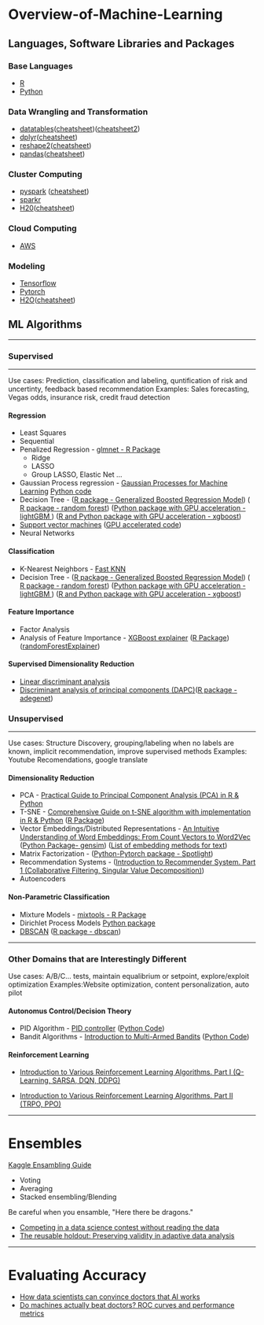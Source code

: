 # Overview-of-Machine-Learning

## Languages, Software Libraries and Packages 
### Base Languages
* [R](https://www.r-project.org)
* [Python](https://www.python.org)

### Data Wrangling and Transformation
* [datatables](https://github.com/Rdatatable/data.table/wiki/Getting-started)([cheatsheet](http://datacamp-community.s3.amazonaws.com/6fdf799f-76ba-45b1-b8d8-39c4d4211c31))([cheatsheet2](https://s3.amazonaws.com/assets.datacamp.com/img/blog/data+table+cheat+sheet.pdf))
* [dplyr](http://dplyr.tidyverse.org)([cheatsheet](https://www.rstudio.com/wp-content/uploads/2015/02/data-wrangling-cheatsheet.pdf))
* [reshape2](https://cran.r-project.org/web/packages/reshape2/reshape2.pdf)([cheatsheet](http://rstudio-pubs-static.s3.amazonaws.com/14391_c58a54d88eac4dfbb80d8e07bcf92194.html))
* [pandas](https://pandas.pydata.org)([cheatsheet](https://github.com/pandas-dev/pandas/blob/master/doc/cheatsheet/Pandas_Cheat_Sheet.pdf))

### Cluster Computing
* [pyspark](https://spark.apache.org/docs/0.9.0/python-programming-guide.html) ([cheatsheet](https://s3.amazonaws.com/assets.datacamp.com/blog_assets/PySpark_Cheat_Sheet_Python.pdf))
* [sparkr](https://spark.apache.org/docs/latest/sparkr.html)
* [H20](https://www.h2o.ai)([cheatsheet](https://github.com/jtelleria/H2O-Cheatsheet/blob/master/h2o.pdf))

### Cloud Computing
* [AWS](https://aws.amazon.com)

### Modeling
* [Tensorflow](https://www.tensorflow.org)
* [Pytorch](http://pytorch.org)
* [H2O](https://www.h2o.ai)([cheatsheet](https://github.com/jtelleria/H2O-Cheatsheet/blob/master/h2o.pdf))

## ML Algorithms
--------
### Supervised
--------
Use cases: Prediction, classification and labeling, quntification of risk and uncertinty, feedback based recommendation
Examples: Sales forecasting, Vegas odds, insurance risk, credit fraud detection

#### Regression
* Least Squares
* Sequential
* Penalized Regression - [glmnet - R Package](https://cran.r-project.org/web/packages/glmnet/glmnet.pdf)
   * Ridge
   * LASSO
   * Group LASSO, Elastic Net ...
* Gaussian Process regression - [Gaussian Processes for Machine Learning](http://www.gaussianprocess.org/gpml/chapters/RW.pdf) [Python code](http://scikit-learn.org/stable/modules/gaussian_process.html)
* Decision Tree - ([R package - Generalized Boosted Regression Model](https://cran.r-project.org/web/packages/gbm/gbm.pdf)) ([ R package - random forest](https://cran.r-project.org/web/packages/randomForest/randomForest.pdf)) ([Python package with GPU acceleration - lightGBM ](http://lightgbm.readthedocs.io/en/latest/)) ([R and Python package with GPU acceleration - xgboost](http://xgboost.readthedocs.io/en/latest/))
* [Support vector machines](https://en.wikipedia.org/wiki/Support_vector_machine) ([GPU accelerated code](https://github.com/zeyiwen/thundersvm))
* Neural Networks 
#### Classification
* K-Nearest Neighbors - [Fast KNN](https://cran.r-project.org/web/packages/FNN/FNN.pdf)
* Decision Tree - ([R package - Generalized Boosted Regression Model](https://cran.r-project.org/web/packages/gbm/gbm.pdf)) ([ R package - random forest](https://cran.r-project.org/web/packages/randomForest/randomForest.pdf)) ([Python package with GPU acceleration - lightGBM ](http://lightgbm.readthedocs.io/en/latest/)) ([R and Python package with GPU acceleration - xgboost](http://xgboost.readthedocs.io/en/latest/))

#### Feature Importance
* Factor Analysis
* Analysis of Feature Importance - [XGBoost explainer](https://medium.com/applied-data-science/new-r-package-the-xgboost-explainer-51dd7d1aa211) ([R Package](https://github.com/AppliedDataSciencePartners/xgboostExplainer)) ([randomForestExplainer](https://cran.r-project.org/web/packages/randomForestExplainer/randomForestExplainer.pdf))


#### Supervised Dimensionality Reduction
* [Linear discriminant analysis](https://en.wikipedia.org/wiki/Linear_discriminant_analysis)
* [Discriminant analysis of principal components (DAPC)](https://grunwaldlab.github.io/Population_Genetics_in_R/DAPC.html)([R package - adegenet](http://adegenet.r-forge.r-project.org))

### Unsupervised
--------
Use cases: Structure Discovery, grouping/labeling when no labels are known, implicit recommendation, improve supervised methods
Examples: Youtube Recomendations, google translate 

#### Dimensionality Reduction
* PCA - [Practical Guide to Principal Component Analysis (PCA) in R & Python](https://www.analyticsvidhya.com/blog/2016/03/practical-guide-principal-component-analysis-python/)
* T-SNE - [Comprehensive Guide on t-SNE algorithm with implementation in R & Python](https://www.analyticsvidhya.com/blog/2017/01/t-sne-implementation-r-python/) ([R Package](https://cran.r-project.org/web/packages/Rtsne/Rtsne.pdf))
* Vector Embeddings/Distributed Representations - [An Intuitive Understanding of Word Embeddings: From Count Vectors to Word2Vec](https://www.analyticsvidhya.com/blog/2017/06/word-embeddings-count-word2veec/) ([Python Package- gensim](http://gensim.readthedocs.io/en/latest/)) ([List of embedding methods for text](https://github.com/Separius/awesome-sentence-embedding))
* Matrix Factorization - ([Python-Pytorch package - Spotlight](https://github.com/maciejkula/spotlight))
* Recommendation Systems - ([Introduction to Recommender System. Part 1 (Collaborative Filtering, Singular Value Decomposition)](https://hackernoon.com/introduction-to-recommender-system-part-1-collaborative-filtering-singular-value-decomposition-44c9659c5e75))
* Autoencoders

#### Non-Parametric Classification
* Mixture Models - [mixtools - R Package](http://r.adu.org.za/web/packages/mixtools/vignettes/mixtools.pdf)
* Dirichlet Process Models [Python package](http://scikit-learn.org/stable/modules/mixture.html#the-dirichlet-process)
* [DBSCAN](https://en.wikipedia.org/wiki/DBSCAN) ([R package - dbscan](https://cran.r-project.org/web/packages/dbscan/dbscan.pdf))
--------
### Other Domains that are Interestingly Different

Use cases: A/B/C... tests, maintain equalibrium or setpoint, explore/exploit optimization 
Examples:Website optimization, content personalization, auto pilot

#### Autonomus Control/Decision Theory
* PID Algorithm - [PID controller](https://en.wikipedia.org/wiki/PID_controller) ([Python Code](https://github.com/ivmech/ivPID))
* Bandit Algorithms - [Introduction to Multi-Armed Bandits](http://slivkins.com/work/MAB-book.pdf) ([Python Code](https://github.com/johnmyleswhite/BanditsBook))

#### Reinforcement Learning 
* [Introduction to Various Reinforcement Learning Algorithms. Part I (Q-Learning, SARSA, DQN, DDPG)](https://medium.com/@huangkh19951228/introduction-to-various-reinforcement-learning-algorithms-i-q-learning-sarsa-dqn-ddpg-72a5e0cb6287)

* [Introduction to Various Reinforcement Learning Algorithms. Part II (TRPO, PPO)](https://towardsdatascience.com/introduction-to-various-reinforcement-learning-algorithms-part-ii-trpo-ppo-87f2c5919bb9)
--------
# Ensembles 

[Kaggle Ensambling Guide](https://mlwave.com/kaggle-ensembling-guide/)
* Voting
* Averaging
* Stacked ensembling/Blending

Be careful when you ensamble, "Here there be dragons."
* [Competing in a data science contest without reading the data](http://blog.mrtz.org/2015/03/09/competition.html)
* [The reusable holdout: Preserving validity in adaptive data analysis](http://science.sciencemag.org/content/349/6248/636.full)
--------
# Evaluating Accuracy

* [How data scientists can convince doctors that AI works](https://towardsdatascience.com/how-data-scientists-can-convince-doctors-that-ai-works-c27121432ccd)
* [Do machines actually beat doctors? ROC curves and performance metrics](https://lukeoakdenrayner.wordpress.com/2017/12/06/do-machines-actually-beat-doctors-roc-curves-and-performance-metrics/)




